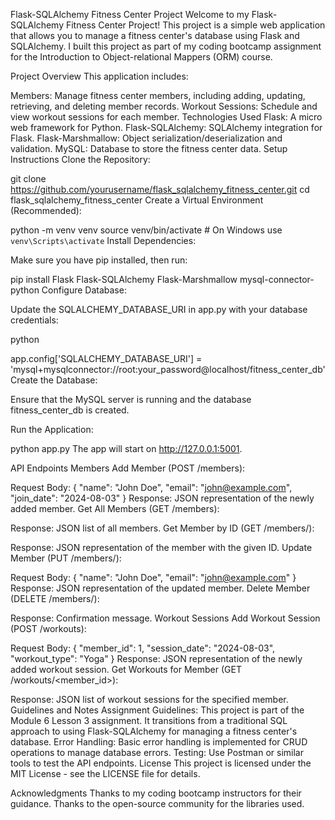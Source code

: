 Flask-SQLAlchemy Fitness Center Project
Welcome to my Flask-SQLAlchemy Fitness Center Project! This project is a simple web application that allows you to manage a fitness center's database using Flask and SQLAlchemy. I built this project as part of my coding bootcamp assignment for the Introduction to Object-relational Mappers (ORM) course.

Project Overview
This application includes:

Members: Manage fitness center members, including adding, updating, retrieving, and deleting member records.
Workout Sessions: Schedule and view workout sessions for each member.
Technologies Used
Flask: A micro web framework for Python.
Flask-SQLAlchemy: SQLAlchemy integration for Flask.
Flask-Marshmallow: Object serialization/deserialization and validation.
MySQL: Database to store the fitness center data.
Setup Instructions
Clone the Repository:



git clone https://github.com/yourusername/flask_sqlalchemy_fitness_center.git
cd flask_sqlalchemy_fitness_center
Create a Virtual Environment (Recommended):



python -m venv venv
source venv/bin/activate  # On Windows use `venv\Scripts\activate`
Install Dependencies:

Make sure you have pip installed, then run:



pip install Flask Flask-SQLAlchemy Flask-Marshmallow mysql-connector-python
Configure Database:

Update the SQLALCHEMY_DATABASE_URI in app.py with your database credentials:

python

app.config['SQLALCHEMY_DATABASE_URI'] = 'mysql+mysqlconnector://root:your_password@localhost/fitness_center_db'
Create the Database:

Ensure that the MySQL server is running and the database fitness_center_db is created.

Run the Application:



python app.py
The app will start on http://127.0.0.1:5001.

API Endpoints
Members
Add Member (POST /members):

Request Body: { "name": "John Doe", "email": "john@example.com", "join_date": "2024-08-03" }
Response: JSON representation of the newly added member.
Get All Members (GET /members):

Response: JSON list of all members.
Get Member by ID (GET /members/<id>):

Response: JSON representation of the member with the given ID.
Update Member (PUT /members/<id>):

Request Body: { "name": "John Doe", "email": "john@example.com" }
Response: JSON representation of the updated member.
Delete Member (DELETE /members/<id>):

Response: Confirmation message.
Workout Sessions
Add Workout Session (POST /workouts):

Request Body: { "member_id": 1, "session_date": "2024-08-03", "workout_type": "Yoga" }
Response: JSON representation of the newly added workout session.
Get Workouts for Member (GET /workouts/<member_id>):

Response: JSON list of workout sessions for the specified member.
Guidelines and Notes
Assignment Guidelines: This project is part of the Module 6 Lesson 3 assignment. It transitions from a traditional SQL approach to using Flask-SQLAlchemy for managing a fitness center's database.
Error Handling: Basic error handling is implemented for CRUD operations to manage database errors.
Testing: Use Postman or similar tools to test the API endpoints.
License
This project is licensed under the MIT License - see the LICENSE file for details.

Acknowledgments
Thanks to my coding bootcamp instructors for their guidance.
Thanks to the open-source community for the libraries used.
